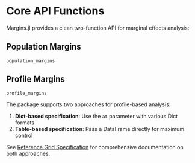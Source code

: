 # Core API Functions

Margins.jl provides a clean two-function API for marginal effects analysis:

## Population Margins

```@docs
population_margins
```

## Profile Margins

```@docs
profile_margins
```

The package supports two approaches for profile-based analysis:

1. **Dict-based specification**: Use the `at` parameter with various Dict formats
2. **Table-based specification**: Pass a DataFrame directly for maximum control

See [Reference Grid Specification](reference_grids.md) for comprehensive documentation on both approaches.
